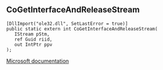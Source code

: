 ## CoGetInterfaceAndReleaseStream

```
[DllImport("ole32.dll", SetLastError = true)]
public static extern int CoGetInterfaceAndReleaseStream(
   IStream pStm,
   ref Guid riid,
   out IntPtr ppv
);
```

[Microsoft documentation](https://docs.microsoft.com/en-us/windows/win32/api/combaseapi/nf-combaseapi-cogetinterfaceandreleasestream)
